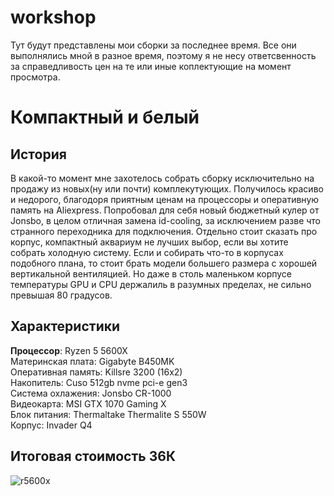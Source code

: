 # workshop
Тут будут представлены мои сборки за последнее время. Все они выполнялись мной в разное время, поэтому я не несу ответсвенность за справедливость цен на те или иные коплектующие на момент просмотра.

# Компактный и белый
## История 
В какой-то момент мне захотелось собрать сборку иcключительно на продажу из новых(ну или почти) комплекутующих. Получилось красиво и недорого, благодоря приятным ценам на процессоры и оперативную память на Aliexpress. Попробовал для себя новый бюджетный кулер от Jonsbo, в целом отличная замена id-cooling, за исключением разве что странного переходника для подключения. Отдельно стоит сказать про корпус, компактный аквариум не лучших выбор, если вы хотите собрать холодную систему. Если и собирать что-то в корпусах подобного плана, то стоит брать модели большего размера с хорошей вертикальной вентиляцией. Но даже в столь маленьком корпусе температуры GPU и CPU держалиль в разумных пределах, не сильно превышая 80 градусов.

## Характеристики 
**Процессор**: Ryzеn 5 5600X   
Материнская плата: Gigаbytе B450MK  
Оперативная память: Killsre 3200 (16x2)  
Накопитель: Сusо 512gb nvme pci-e gen3  
Система охлажения: Jоnsbо СR-1000  
Видеокарта: МSI GTX 1070 Gаming Х  
Блок питания: Тhеrmаltаkе Thermalite S 550W  
Корпус: Invаdеr Q4  

## Итоговая стоимость 36К

![r5600x](https://github.com/AlexShinalov/workshop/blob/main/src/PXL_20240911_210738427.MP.jpg)

